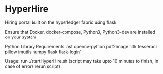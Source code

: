 # HyperHire
Hiring portal built on the hyperledger fabric using flask

Ensure that Docker, docker-compose, Python3, Python3-dev are installed on your system

Python Library Requirements: ast opencv-python pdf2image nltk tesserocr pillow imutils numpy flask flask-login`

Usage: run ./startHyperHire.sh (script may take upto 10 minutes to finish, in case of errors rerun script)
